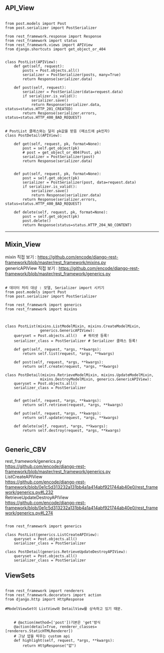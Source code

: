 ## API_View
<pre><code>
from post.models import Post
from post.serializer import PostSerializer

from rest_framework.response import Response
from rest_framework import status
from rest_framework.views import APIView
from django.shortcuts import get_object_or_404


class PostList(APIView):
    def get(self, request):
        posts = Post.objects.all()
        serializer = PostSerializer(posts, many=True) 
        return Response(serializer.data) 

    def post(self, request):
        serializer = PostSerializer(data=request.data)
        if serializer.is_valid():  
            serializer.save()       
            return Response(serializer.data, status=status.HTTP_201_CREATED)
        return Response(serializer.errors, status=status.HTTP_400_BAD_REQUEST)


# PostList 클래스와는 달리 pk값을 받음 (메소드에 pk인자)
class PostDetail(APIView):

    def get(self, request, pk, format=None):
        post = self.get_object(pk)
        # post = get_object_or_404(Post, pk)
        serializer = PostSerializer(post)
        return Response(serializer.data)


    def put(self, request, pk, format=None):
        post = self.get_object(pk)
        serializer = PostSerializer(post, data=request.data)
        if serializer.is_valid():
            serializer.save()
            return Response(serializer.data)
        return Response(serializer.errors, status=status.HTTP_400_BAD_REQUEST)

    def delete(self, request, pk, format=None):
        post = self.get_object(pk)
        post.delete()
        return Response(status=status.HTTP_204_NO_CONTENT)
</pre></code>
<hr/>

## Mixin_View
mixin 직접 보기 : <https://github.com/encode/django-rest-framework/blob/master/rest_framework/mixins.py><br/>
genericAPIView 직접 보기 : <https://github.com/encode/django-rest-framework/blob/master/rest_framework/generics.py>
<pre><code>
# 데이터 처리 대상 : 모델, Serializer import 시키기
from post.models import Post
from post.serializer import PostSerializer

from rest_framework import generics
from rest_framework import mixins



class PostList(mixins.ListModelMixin, mixins.CreateModelMixin, 
                generics.GenericAPIView):
    queryset = Post.objects.all()   # 쿼리셋 등록!
    serializer_class = PostSerializer # Serializer 클래스 등록!

    def get(self, request, *args, **kwargs):
        return self.list(request, *args, **kwargs)

    def post(self, request, *args, **kwargs):
        return self.create(request, *args, **kwargs)

class PostDetail(mixins.RetrieveModelMixin, mixins.UpdateModelMixin, 
                mixins.DestroyModelMixin, generics.GenericAPIView):
    queryset = Post.objects.all()
    serializer_class = PostSerializer


    def get(self, request, *args, **kwargs):
        return self.retrieve(request, *args, **kwargs)

    def put(self, request, *args, **kwargs):
        return self.update(request, *args, **kwargs)

    def delete(self, request, *args, **kwargs):
        return self.destroy(request, *args, **kwargs)

</pre></code>

## Generic_CBV
rest_framework/generics.py<br/>
<https://github.com/encode/django-rest-framework/blob/master/rest_framework/generics.py>
<br/>
ListCreateAPIView<br/>
<https://github.com/encode/django-rest-framework/blob/0e1c5d313232a131bb4a1a414abf921744ab40e0/rest_framework/generics.py#L232>
<br/>
RetrieveUpdateDestroyAPIView<br/>
<https://github.com/encode/django-rest-framework/blob/0e1c5d313232a131bb4a1a414abf921744ab40e0/rest_framework/generics.py#L274>
<br/>
<pre><code>
from rest_framework import generics

class PostList(generics.ListCreateAPIView):
    queryset = Post.objects.all()
    serializer_class = PostSerializer

class PostDetail(generics.RetrieveUpdateDestroyAPIView):
    queryset = Post.objects.all()
    serializer_class = PostSerializer
</pre></code>

## ViewSets

<pre><code>
from rest_framework import renderers
from rest_framework.decorators import action
from django.http import HttpResponse

#ModelViewSet이 ListView와 DetailView를 상속하고 있기 때문.


    # @action(method=['post'])기본은 'get'방식
    @action(detail=True, renderer_classes=[renderers.StaticHTMLRenderer])
    # 그냥 얍을 띄우는 custom api
    def highlight(self, request, *args, **kwargs):
        return HttpResponse("얍")
</pre></code>
